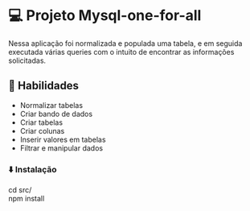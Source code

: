 # 💻 Projeto Mysql-one-for-all
Nessa aplicação foi normalizada e populada uma tabela, e em seguida executada várias queries com o intuito de encontrar as informações solicitadas.

## 📌 Habilidades
- Normalizar tabelas
- Criar bando de dados
- Criar tabelas
- Criar colunas
- Inserir valores em tabelas
- Filtrar e manipular dados

### ⬇️ Instalação
cd src/ </br>
npm install
